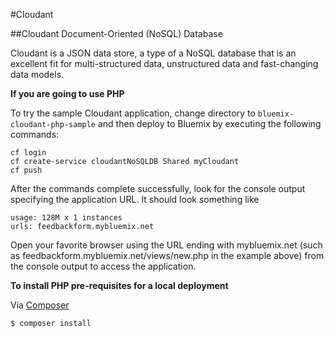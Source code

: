 #Cloudant

##Cloudant Document-Oriented (NoSQL) Database

Cloudant is a JSON data store, a type of a NoSQL database that is an excellent fit for multi-structured data, unstructured data and fast-changing data models.

**If you are going to use PHP**

To try the sample Cloudant application, change directory to ```bluemix-cloudant-php-sample``` and then deploy to Bluemix by executing the following commands:

```
cf login
cf create-service cloudantNoSQLDB Shared myCloudant
cf push
```

After the commands complete successfully, look for the console output specifying the application URL. It should look something like 

```
usage: 128M x 1 instances
urls: feedbackform.mybluemix.net
```

Open your favorite browser using the URL ending with mybluemix.net (such as feedbackform.mybluemix.net/views/new.php in the example above) from the console output to access the application. 

**To install PHP pre-requisites for a local deployment** 

Via [Composer](https://getcomposer.org/)

``` bash
$ composer install
```

